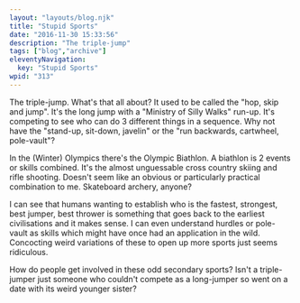 ```yaml
---
layout: "layouts/blog.njk"
title: "Stupid Sports"
date: "2016-11-30 15:33:56"
description: "The triple-jump"
tags: ["blog","archive"]
eleventyNavigation:
  key: "Stupid Sports"
wpid: "313"
---
```

The triple-jump. What's that all about? It used to be called the "hop, skip and jump". It's the long jump with a "Ministry of Silly Walks" run-up. It's competing to see who can do 3 different things in a sequence. Why not have the "stand-up, sit-down, javelin" or the "run backwards, cartwheel, pole-vault"?

In the (Winter) Olympics there's the Olympic Biathlon. A biathlon is 2 events or skills combined. It's the almost unguessable cross country skiing and rifle shooting. Doesn't seem like an obvious or particularly practical combination to me. Skateboard archery, anyone?

I can see that humans wanting to establish who is the fastest, strongest, best jumper, best thrower is something that goes back to the earliest civilisations and it makes sense. I can even understand hurdles or pole-vault as skills which might have once had an application in the wild. Concocting weird variations of these to open up more sports just seems ridiculous.

How do people get involved in these odd secondary sports? Isn't a triple-jumper just someone who couldn't compete as a long-jumper so went on a date with its weird younger sister?
